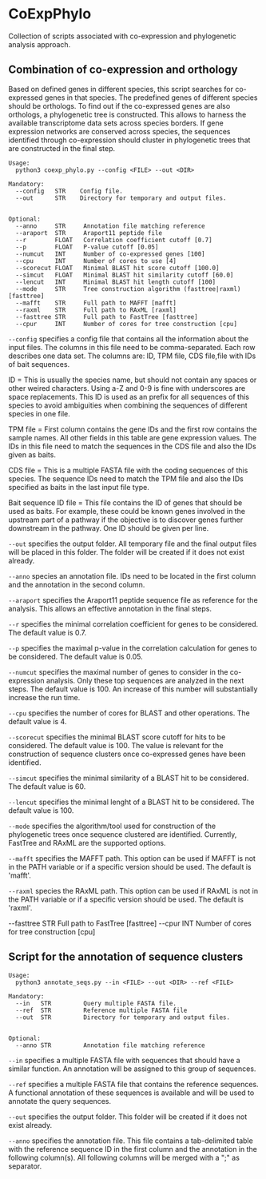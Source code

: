 # CoExpPhylo
Collection of scripts associated with co-expression and phylogenetic analysis approach.


## Combination of co-expression and orthology

Based on defined genes in different species, this script searches for co-expressed genes in that species. The predefined genes of different species should be orthologs. To find out if the co-expressed genes are also orthologs, a phylogenetic tree is constructed. This allows to harness the available transcriptome data sets across species borders. If gene expression networks are conserved across species, the sequences identified through co-expression should cluster in phylogenetic trees that are constructed in the final step.


```
Usage:
  python3 coexp_phylo.py --config <FILE> --out <DIR>

Mandatory:
  --config   STR    Config file.
  --out      STR    Directory for temporary and output files.
 
		
Optional:
  --anno     STR     Annotation file matching reference
  --araport  STR     Araport11 peptide file
  --r        FLOAT   Correlation coefficient cutoff [0.7]
  --p        FLOAT   P-value cutoff [0.05]
  --numcut   INT     Number of co-expressed genes [100]
  --cpu      INT     Number of cores to use [4]
  --scorecut FLOAT   Minimal BLAST hit score cutoff [100.0]
  --simcut   FLOAT   Minimal BLAST hit similarity cutoff [60.0]
  --lencut   INT     Minimal BLAST hit length cutoff [100]
  --mode     STR     Tree construction algorithm (fasttree|raxml) [fasttree]
  --mafft    STR     Full path to MAFFT [mafft]
  --raxml    STR     Full path to RAxML [raxml]
  --fasttree STR     Full path to FastTree [fasttree]
  --cpur     INT     Number of cores for tree construction [cpu]
```


`--config` specifies a config file that contains all the information about the input files. The columns in this file need to be comma-separated. Each row describes one data set. The columns are: ID, TPM file, CDS file,file with IDs of bait sequences.

ID = This is usually the species name, but should not contain any spaces or other weired characters. Using a-Z and 0-9 is fine with underscores are space replacements. This ID is used as an prefix for all sequences of this species to avoid ambiguities when combining the sequences of different species in one file.

TPM file = First column contains the gene IDs and the first row contains the sample names. All other fields in this table are gene expression values. The IDs in this file need to match the sequences in the CDS file and also the IDs given as baits.

CDS file = This is a multiple FASTA file with the coding sequences of this species. The sequence IDs need to match the TPM file and also the IDs specified as baits in the last input file type.

Bait sequence ID file = This file contains the ID of genes that should be used as baits. For example, these could be known genes involved in the upstream part of a pathway if the objective is to discover genes further downstream in the pathway. One ID should be given per line.



`--out` specifies the output folder. All temporary file and the final output files will be placed in this folder. The folder will be created if it does not exist already.

`--anno` species an annotation file. IDs need to be located in the first column and the annotation in the second column.

`--araport` specifies the Araport11 peptide sequence file as reference for the analysis. This allows an effective annotation in the final steps.

`--r` specifies the minimal correlation coefficient for genes to be considered. The default value is 0.7.

`--p` specifies the maximal p-value in the correlation calculation for genes to be considered. The default value is 0.05.

`--numcut` specifies the maximal number of genes to consider in the co-expression analysis. Only these top sequences are analyzed in the next steps. The default value is 100. An increase of this number will substantially increase the run time.

`--cpu` specifies the number of cores for BLAST and other operations. The default value is 4.

`--scorecut` specifies the minimal BLAST score cutoff for hits to be considered. The default value is 100. The value is relevant for the construction of sequence clusters once co-expressed genes have been identified.

`--simcut` specifies the minimal similarity of a BLAST hit to be considered. The default value is 60.

`--lencut` specifies the minimal lenght of a BLAST hit to be considered. The default value is 100.

`--mode` specifies the algorithm/tool used for construction of the phylogenetic trees once sequence clustered are identified. Currently, FastTree and RAxML are the supported options.

`--mafft` specifies the MAFFT path. This option can be used if MAFFT is not in the PATH variable or if a specific version should be used. The default is 'mafft'.

`--raxml` species the RAxML path. This option can be used if RAxML is not in the PATH variable or if a specific version should be used. The default is 'raxml'.


  --fasttree STR     Full path to FastTree [fasttree]
  --cpur     INT     Number of cores for tree construction [cpu]


## Script for the annotation of sequence clusters

```
Usage:
  python3 annotate_seqs.py --in <FILE> --out <DIR> --ref <FILE>

Mandatory:
  --in   STR         Query multiple FASTA file. 
  --ref  STR         Reference multiple FASTA file
  --out  STR         Directory for temporary and output files.
 
		
Optional:
  --anno STR         Annotation file matching reference
```


`--in` specifies a multiple FASTA file with sequences that should have a similar function. An annotation will be assigned to this group of sequences.

`--ref` specifies a multiple FASTA file that contains the reference sequences. A functional annotation of these sequences is available and will be used to annotate the query sequences.

`--out` specifies the output folder. This folder will be created if it does not exist already.

`--anno` specifies the annotation file. This file contains a tab-delimited table with the reference sequence ID in the first column and the annotation in the following column(s). All following columns will be merged with a ";" as separator.


